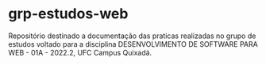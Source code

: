 # grp-estudos-web
Repositório destinado a documentação das praticas realizadas no grupo de estudos voltado para a disciplina DESENVOLVIMENTO DE SOFTWARE PARA WEB - 01A - 2022.2, UFC Campus Quixadá.
